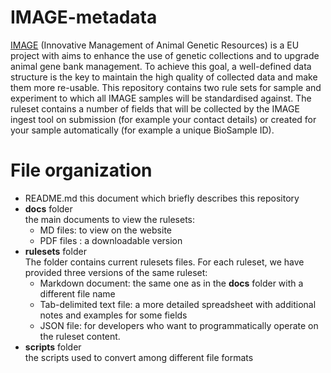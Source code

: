 
# IMAGE-metadata

[IMAGE](http://www.imageh2020.eu/) (Innovative Management of Animal Genetic Resources) is a EU project with aims to enhance the use of genetic collections and to upgrade animal gene bank management. To achieve this goal, a well-defined data structure is the key to maintain the high quality of collected data and make them more re-usable. This repository contains two rule sets for sample and experiment to which all IMAGE samples will be standardised against.
The ruleset contains a number of fields that will be collected by the IMAGE ingest tool on submission (for example your contact details) or created for your sample automatically (for example a unique BioSample ID). 
# File organization

 * README.md this document which briefly describes this repository
 * **docs**  folder   
   the main documents to view the rulesets: 
     * MD files: to view on the website
     * PDF files : a downloadable version
 * **rulesets** folder   
   The folder contains current rulesets files. For each ruleset, we have provided three versions of the same ruleset: 
     * Markdown document: the same one as in the **docs** folder with a different file name
     * Tab-delimited text file: a more detailed spreadsheet with additional notes and examples for some fields
     * JSON file: for developers who want to programmatically operate on the ruleset content. 
 * **scripts** folder   
   the scripts used to convert among different file formats
 
